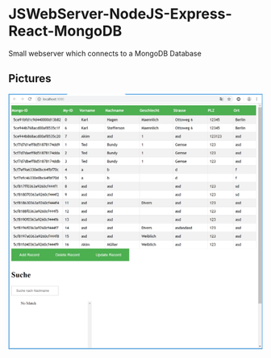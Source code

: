 # JSWebServer-NodeJS-Express-React-MongoDB
Small webserver which connects to a MongoDB Database

## Pictures

![The Full List and Layout](Client/Screen1.PNG)
